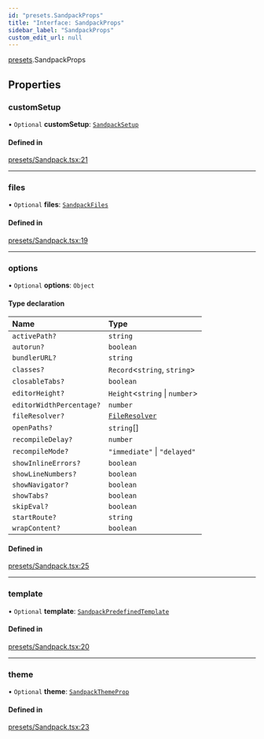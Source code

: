 ```yaml
---
id: "presets.SandpackProps"
title: "Interface: SandpackProps"
sidebar_label: "SandpackProps"
custom_edit_url: null
---
```


[presets](../modules/presets).SandpackProps

## Properties

### customSetup

• `Optional` **customSetup**: [`SandpackSetup`](types.SandpackSetup)

#### Defined in

[presets/Sandpack.tsx:21](https://github.com/codesandbox/sandpack/blob/097389f/sandpack-react/src/presets/Sandpack.tsx#L21)

___

### files

• `Optional` **files**: [`SandpackFiles`](../modules/types#sandpackfiles)

#### Defined in

[presets/Sandpack.tsx:19](https://github.com/codesandbox/sandpack/blob/097389f/sandpack-react/src/presets/Sandpack.tsx#L19)

___

### options

• `Optional` **options**: `Object`

#### Type declaration

| Name | Type |
| :------ | :------ |
| `activePath?` | `string` |
| `autorun?` | `boolean` |
| `bundlerURL?` | `string` |
| `classes?` | `Record`<`string`, `string`\> |
| `closableTabs?` | `boolean` |
| `editorHeight?` | `Height`<`string` \| `number`\> |
| `editorWidthPercentage?` | `number` |
| `fileResolver?` | [`FileResolver`](types.FileResolver) |
| `openPaths?` | `string`[] |
| `recompileDelay?` | `number` |
| `recompileMode?` | ``"immediate"`` \| ``"delayed"`` |
| `showInlineErrors?` | `boolean` |
| `showLineNumbers?` | `boolean` |
| `showNavigator?` | `boolean` |
| `showTabs?` | `boolean` |
| `skipEval?` | `boolean` |
| `startRoute?` | `string` |
| `wrapContent?` | `boolean` |

#### Defined in

[presets/Sandpack.tsx:25](https://github.com/codesandbox/sandpack/blob/097389f/sandpack-react/src/presets/Sandpack.tsx#L25)

___

### template

• `Optional` **template**: [`SandpackPredefinedTemplate`](../modules/types#sandpackpredefinedtemplate)

#### Defined in

[presets/Sandpack.tsx:20](https://github.com/codesandbox/sandpack/blob/097389f/sandpack-react/src/presets/Sandpack.tsx#L20)

___

### theme

• `Optional` **theme**: [`SandpackThemeProp`](../modules/types#sandpackthemeprop)

#### Defined in

[presets/Sandpack.tsx:23](https://github.com/codesandbox/sandpack/blob/097389f/sandpack-react/src/presets/Sandpack.tsx#L23)
